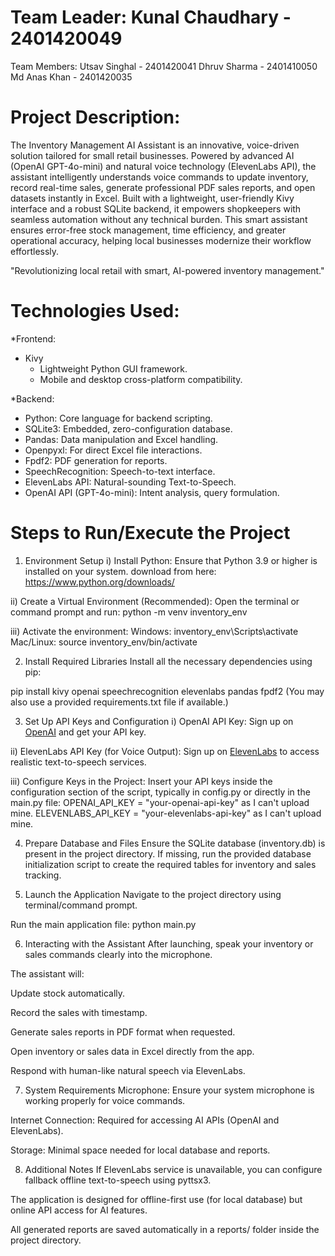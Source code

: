 # Team Leader: Kunal Chaudhary - 2401420049
Team Members:
Utsav Singhal - 2401420041
Dhruv Sharma - 2401410050
Md Anas Khan - 2401420035


# Project Description:
The Inventory Management AI Assistant is an innovative, voice-driven solution tailored for small retail businesses. Powered by advanced AI (OpenAI GPT-4o-mini) and natural voice technology (ElevenLabs API), the assistant intelligently understands voice commands to update inventory, record real-time sales, generate professional PDF sales reports, and open datasets instantly in Excel. Built with a lightweight, user-friendly Kivy interface and a robust SQLite backend, it empowers shopkeepers with seamless automation without any technical burden. This smart assistant ensures error-free stock management, time efficiency, and greater operational accuracy, helping local businesses modernize their workflow effortlessly.

"Revolutionizing local retail with smart, AI-powered inventory management."


# Technologies Used:

*Frontend:
- Kivy
  - Lightweight Python GUI framework.
  - Mobile and desktop cross-platform compatibility.

*Backend:
- Python: Core language for backend scripting.
- SQLite3: Embedded, zero-configuration database.
- Pandas: Data manipulation and Excel handling.
- Openpyxl: For direct Excel file interactions.
- Fpdf2: PDF generation for reports.
- SpeechRecognition: Speech-to-text interface.
- ElevenLabs API: Natural-sounding Text-to-Speech.
- OpenAI API (GPT-4o-mini): Intent analysis, query formulation.


# Steps to Run/Execute the Project

1. Environment Setup
i) Install Python:
Ensure that Python 3.9 or higher is installed on your system.
download from here: https://www.python.org/downloads/

ii) Create a Virtual Environment (Recommended):
Open the terminal or command prompt and run:
python -m venv inventory_env

iii) Activate the environment:
Windows:
inventory_env\Scripts\activate
Mac/Linux:
source inventory_env/bin/activate


2. Install Required Libraries
Install all the necessary dependencies using pip:

pip install kivy openai speechrecognition elevenlabs pandas fpdf2
(You may also use a provided requirements.txt file if available.)

3. Set Up API Keys and Configuration
i) OpenAI API Key:
Sign up on [OpenAI](https://platform.openai.com/signup) and get your API key.

ii) ElevenLabs API Key (for Voice Output):
Sign up on [ElevenLabs](https://elevenlabs.io/) to access realistic text-to-speech services.

iii) Configure Keys in the Project:
Insert your API keys inside the configuration section of the script, typically in config.py or directly in the main.py file:
OPENAI_API_KEY = "your-openai-api-key" as I can't upload mine.
ELEVENLABS_API_KEY = "your-elevenlabs-api-key" as I can't upload mine.


4. Prepare Database and Files
Ensure the SQLite database (inventory.db) is present in the project directory.
If missing, run the provided database initialization script to create the required tables for inventory and sales tracking.


5. Launch the Application
Navigate to the project directory using terminal/command prompt.

Run the main application file:
python main.py

6. Interacting with the Assistant
After launching, speak your inventory or sales commands clearly into the microphone.

The assistant will:

Update stock automatically.

Record the sales with timestamp.

Generate sales reports in PDF format when requested.

Open inventory or sales data in Excel directly from the app.

Respond with human-like natural speech via ElevenLabs.

7. System Requirements
Microphone: Ensure your system microphone is working properly for voice commands.

Internet Connection: Required for accessing AI APIs (OpenAI and ElevenLabs).

Storage: Minimal space needed for local database and reports.

8. Additional Notes
If ElevenLabs service is unavailable, you can configure fallback offline text-to-speech using pyttsx3.

The application is designed for offline-first use (for local database) but online API access for AI features.

All generated reports are saved automatically in a reports/ folder inside the project directory.


